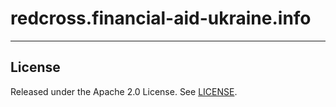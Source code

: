 # redcross.financial-aid-ukraine.info

---

## License

Released under the Apache 2.0 License. See [LICENSE](./LICENSE).
